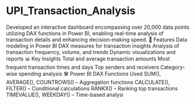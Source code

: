 # UPI_Transaction_Analysis
Developed an interactive dashboard encompassing over 20,000 data points utilizing DAX functions in Power BI, enabling real-time analysis of transaction details and enhancing decision-making speed.
🚀 Features
Data modeling in Power BI
DAX measures for transaction insights
Analysis of transaction frequency, volume, and trends
Dynamic visualizations and reports
📊 Key Insights
Total and average transaction amounts
Most frequent transaction times and days
Top senders and receivers
Category-wise spending analysis
🛠 Power BI DAX Functions Used
SUM(), AVERAGE(), COUNTROWS() – Aggregation functions
CALCULATE(), FILTER() – Conditional calculations
RANKX() – Ranking top transactions
TIMEVALUE(), WEEKDAY() – Time-based analysi
